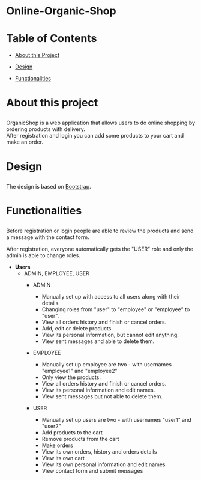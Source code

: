# Online-Organic-Shop

# Table of Contents
- <a href="#about">About this Project</a>
- <a href="#design">Design</a>

- <a href="#functionalities">Functionalities</a>


# <p id="about">About this project</p>

OrganicShop is a web application that allows users to do online shopping by ordering products with delivery.<br>
After registration and login you can add some products to your cart and make an order.

# <p id="design">Design</p>
The design is based on <a href="https://bootstrapmade.com/">Bootstrap</a>.

# <p id="functionalities">Functionalities</p>
Before registration or login people are able to review the products and send a message with the contact form.

After registration, everyone automatically gets the "USER" role
and only the admin is able to change roles.

- <strong>Users</strong>
  - ADMIN, EMPLOYEE, USER
    - ADMIN 
      - Manually set up with access to all users along with their details.
      - Changing roles from "user" to "employee" or "employee" to "user".
      - View all orders history and finish or cancel orders.
      - Add, edit or delete products.
      - View its personal information, but cannot edit anything.
      - View sent messages and able to delete them.

    - EMPLOYEE
      - Manually set up employee are two - with usernames "employee1" and "employee2"
      - Only view the products.
      - View all orders history and finish or cancel orders.
      - View its personal information and edit names.
      - View sent messages but not able to delete them.
    - USER
      - Manually set up users are two - with usernames "user1" and "user2"
      - Add products to the cart
      - Remove products from the cart
      - Make orders
      - View its own orders, history and orders details
      - View its own cart
      - View its own personal information and edit names
      - View contact form and submit messages
